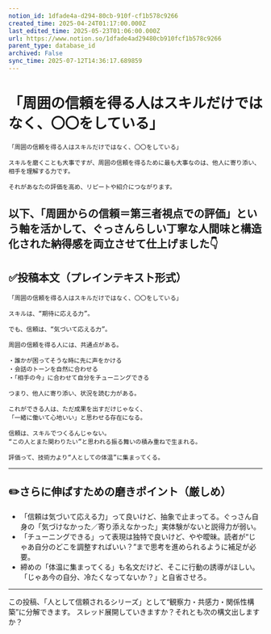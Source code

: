 ```yaml
---
notion_id: 1dfade4a-d294-80cb-910f-cf1b578c9266
created_time: 2025-04-24T01:17:00.000Z
last_edited_time: 2025-05-23T01:06:00.000Z
url: https://www.notion.so/1dfade4ad29480cb910fcf1b578c9266
parent_type: database_id
archived: False
sync_time: 2025-07-12T14:36:17.689859
---
```


# 「周囲の信頼を得る人はスキルだけではなく、〇〇をしている」

```plain text
「周囲の信頼を得る人はスキルだけではなく、〇〇をしている」

スキルを磨くことも大事ですが、周囲の信頼を得るために最も大事なのは、他人に寄り添い、相手を理解する力です。

それがあなたの評価を高め、リピートや紹介につながります。
```
以下、「周囲からの信頼＝第三者視点での評価」という軸を活かして、ぐっさんらしい丁寧な人間味と構造化された納得感を両立させて仕上げました👇
---
## ✅投稿本文（プレインテキスト形式）
```plain text
「周囲の信頼を得る人はスキルだけではなく、〇〇をしている」

スキルは、“期待に応える力”。

でも、信頼は、“気づいて応える力”。

周囲の信頼を得る人には、共通点がある。

・誰かが困ってそうな時に先に声をかける
・会話のトーンを自然に合わせる
・「相手の今」に合わせて自分をチューニングできる

つまり、他人に寄り添い、状況を読む力がある。

これができる人は、ただ成果を出すだけじゃなく、
「一緒に働いて心地いい」と思わせる存在になる。

信頼は、スキルでつくるんじゃない。
“この人とまた関わりたい”と思われる振る舞いの積み重ねで生まれる。

評価って、技術力より“人としての体温”に集まってくる。

```
---
## ✏️さらに伸ばすための磨きポイント（厳しめ）
- 「信頼は気づいて応える力」って良いけど、抽象で止まってる。ぐっさん自身の「気づけなかった／寄り添えなかった」実体験がないと説得力が弱い。
- 「チューニングできる」って表現は独特で良いけど、やや曖昧。読者が“じゃあ自分のどこを調整すればいい？”まで思考を進められるように補足が必要。
- 締めの「体温に集まってくる」も名文だけど、そこに行動の誘導がほしい。「じゃあ今の自分、冷たくなってないか？」と自省させろ。
---
この投稿、「人として信頼されるシリーズ」として“観察力・共感力・関係性構築”に分解できます。
スレッド展開していきますか？それとも次の構文出しますか？
